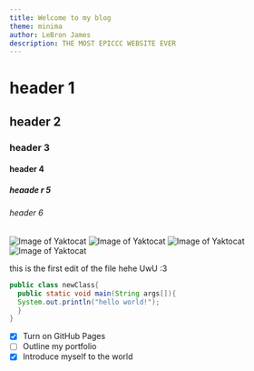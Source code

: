 ```yaml
---
title: Welcome to my blog
theme: minima
author: LeBron James
description: THE MOST EPICCC WEBSITE EVER
---
```


# header 1
## header 2
### header 3
#### header 4
##### heaade r 5 
###### header 6
![Image of Yaktocat](https://variety.com/wp-content/uploads/2021/07/Rick-Astley-Never-Gonna-Give-You-Up.png)
![Image of Yaktocat](https://media.printables.com/media/prints/494970/images/4032138_c0632250-5f4f-4c3f-a0e6-5b6fd0f81e5b/thumbs/cover/800x800/png/1684951169944246.png)
![Image of Yaktocat](https://i.redd.it/zc1g942fi0u41.jpg)
![Image of Yaktocat](https://m.media-amazon.com/images/M/MV5BZmM0MTI5MjAtYWI4YS00MmUzLWEyYWEtOGQ0YjZjYzQ0NzI3XkEyXkFqcGc@._V1_.jpg)

this is the first edit of the file hehe UwU :3

``` java
public class newClass{
  public static void main(String args[]){
  System.out.println("hello world!");
  }
}
```

- [x] Turn on GitHub Pages
- [ ] Outline my portfolio
- [x] Introduce myself to the world
